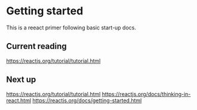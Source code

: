 # Getting started

This is a reeact primer following basic start-up docs.

## Current reading

https://reactjs.org/tutorial/tutorial.html

## Next up

https://reactjs.org/tutorial/tutorial.html
https://reactjs.org/docs/thinking-in-react.html
https://reactjs.org/docs/getting-started.html